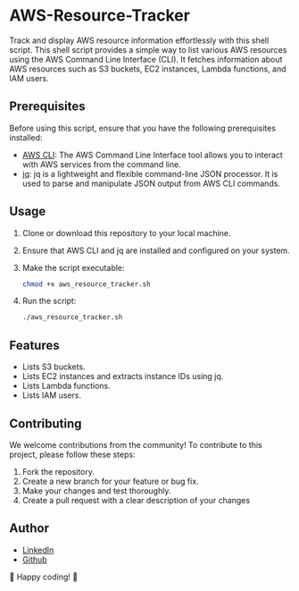 # AWS-Resource-Tracker

Track and display AWS resource information effortlessly with this shell script.
This shell script provides a simple way to list various AWS resources using the AWS Command Line Interface (CLI). It fetches information about AWS resources such as S3 buckets, EC2 instances, Lambda functions, and IAM users.

## Prerequisites

Before using this script, ensure that you have the following prerequisites installed:

- [AWS CLI](https://aws.amazon.com/cli/): The AWS Command Line Interface tool allows you to interact with AWS services from the command line.
- [jq](https://stedolan.github.io/jq/): jq is a lightweight and flexible command-line JSON processor. It is used to parse and manipulate JSON output from AWS CLI commands.

## Usage

1. Clone or download this repository to your local machine.
2. Ensure that AWS CLI and jq are installed and configured on your system.
3. Make the script executable:

   ```bash
   chmod +x aws_resource_tracker.sh
   ```

4. Run the script:

   ```bash
   ./aws_resource_tracker.sh
   ```

## Features

- Lists S3 buckets.
- Lists EC2 instances and extracts instance IDs using jq.
- Lists Lambda functions.
- Lists IAM users.

## Contributing

We welcome contributions from the community! To contribute to this project, please follow these steps:

1. Fork the repository.
2. Create a new branch for your feature or bug fix.
3. Make your changes and test thoroughly.
4. Create a pull request with a clear description of your changes

## Author

- [LinkedIn](https://www.linkedin.com/in/sdeep-gangopadhyay-b73736349/)
- [Github](https://github.com/iam-sdeep)

🚀 Happy coding! 🚀
